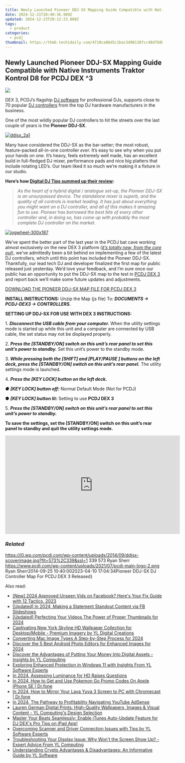 ```yaml
---
title: Newly Launched Pioneer DDJ-SX Mapping Guide Compatible with Native Instruments Traktor Kontrol D8 for PCDJ DEX ^3
date: 2024-12-21T20:40:36.989Z
updated: 2024-12-23T20:12:23.808Z
tags:
  - product
categories:
  - pcdj
thumbnail: https://thmb.techidaily.com/4710ca06d5c1bac3d98138fcc48df68b8cda1336ed8306337cb08733704da4ca.jpg
---
```


## Newly Launched Pioneer DDJ-SX Mapping Guide Compatible with Native Instruments Traktor Kontrol D8 for PCDJ DEX ^3

[![](https://i0.wp.com/pcdj.com/wp-content/uploads/2014/09/ddjsx-scoverimage.jpg?resize=573%2C270&ssl=1)](https://i0.wp.com/pcdj.com/wp-content/uploads/2014/09/ddjsx-scoverimage.jpg?fit=573%2C339&ssl=1 "ddjsx-scoverimage")

DEX 3, PCDJ’s flagship [DJ software](https://tools.techidaily.com/pcdj/products/) for professional DJs, supports close to 70 popular [DJ controllers](https://tools.techidaily.com/pcdj/products/) from the top DJ hardware manufacturers in the business.

One of the most wildly popular DJ controllers to hit the streets over the last couple of years is the **Pioneer DDJ-SX**.

[![](https://i1.wp.com/www.pcdj.com/wp-content/uploads/2014/09/ddjsx_2a1-300x239.gif?resize=300%2C239&ssl=1 "ddjsx_2a1")](https://i0.wp.com/pcdj.com/wp-content/uploads/2014/09/ddjsx%5F2a1.gif?fit=1030%2C820&ssl=1)

Many have considered the DDJ-SX as the bar-setter; the most robust, feature-packed all-in-one controller _ever._ It’s easy to see why when you put your hands on one. It’s heavy, feels extremely well made, has an excellent build in full-fledged DJ mixer, performance pads and nice big platters that include rotating LED’s. Our team liked it so much we’re making it a fixture in our studio.

**Here’s how [Digital DJ Tips summed up their review](http://www.digitaldjtips.com/2012/11/pioneer-ddj-sx-serato-dj-controller-review/):**

> _As the heart of a hybrid digital / analogue set-up, the Pioneer DDJ-SX is an unsurpassed device. The standalone mixer is superb, and the quality of all controls is market leading. It has just about everything you might want on a DJ controller, and all of this makes it amazing fun to use. Pioneer has borrowed the best bits of every other controller and, in doing so, has come up with probably the most complete DJ controller on the market._ 

[![](https://i0.wp.com/www.pcdj.com/wp-content/uploads/2014/09/jogwheel-300x187.png?resize=300%2C187&ssl=1 "jogwheel-300x187")](https://i0.wp.com/pcdj.com/wp-content/uploads/2014/09/jogwheel-300x187.png?fit=300%2C187&ssl=1)

We’ve spent the better part of the last year in the PCDJ bat cave working almost exclusively on the new DEX 3 platform ([_it’s totally new, from the core out_](https://tools.techidaily.com/pcdj/products/)), we’ve admittedly been a bit behind on implementing a few of the latest DJ controllers, which until this point has included the Pioneer DDJ-SX. Thankfully, our lead tech DJ and developer finalized the first map for public released just yesterday. We’d love your feedback, and I’m sure once our public has an opportunity to put the DDJ-SX map to the test in [PCDJ DEX 3](https://tools.techidaily.com/pcdj/products/) and report back we’ll make some future updates and adjustments.  

  
[DOWNLOAD THE PIONEER DDJ-SX MAP FILE FOR PCDJ DEX 3](https://tools.techidaily.com/pcdj/products/)

  
**INSTALL INSTRUCTIONS:** Unzip the Map (js file) To: _**DOCUMENTS -> PCDJ-DEX3 -> CONTROLLERS.**_

**SETTING UP DDJ-SX FOR USE WITH DEX 3 INSTRUCTIONS:**

1\. _**Disconnect the USB cable from your computer.**_ When the utility settings mode is started up while this unit and a computer are connected by USB cable, the set status may not be displayed properly.

2\. _**Press the \[STANDBY/ON\] switch on this unit’s rear panel to set this unit’s power to standby.**_ Set this unit’s power to the standby mode.

3\. _**While pressing both the \[SHIFT\] and \[PLAY/PAUSE \] buttons on the left deck, press the \[STANDBY/ON\] switch on this unit’s rear panel.**_ The utility settings mode is launched.

4\. _**Press the \[KEY LOCK\] button on the left deck.**_

_● **\[KEY LOCK\] button off:**_ Normal Default Mode (Not for PCDJ)

● _**\[KEY LOCK\] button lit:**_ Setting to use **PCDJ DEX 3**

5\. _**Press the \[STANDBY/ON\] switch on this unit’s rear panel to set this unit’s power to standby.**_

**To save the settings, set the \[STANDBY/ON\] switch on this unit’s rear panel to standby and quit the utility settings mode.**

<!-- affiliate ads begin -->
<iframe width="560" height="315" src="https://www.youtube.com/embed/UoBCgLTmznE?si=MXXiGsd2qpd_DrzE" title="YouTube video player" frameborder="0" allow="accelerometer; autoplay; clipboard-write; encrypted-media; gyroscope; picture-in-picture; web-share" referrerpolicy="strict-origin-when-cross-origin" allowfullscreen></iframe>
<!-- affiliate ads end -->

### _Related_

https://i0.wp.com/pcdj.com/wp-content/uploads/2014/09/ddjsx-scoverimage.jpg?fit=573%2C339&ssl=1 339 573 Ryan Sherr https://www.pcdj.com/wp-content/uploads/2021/07/pcdj-main-logo-2.png Ryan Sherr2014-09-25 10:40:002023-04-10 17:04:34Pioneer DDJ-SX DJ Controller Map For PCDJ DEX 3 Released}

<ins class="adsbygoogle"
     style="display:block"
     data-ad-format="autorelaxed"
     data-ad-client="ca-pub-7571918770474297"
     data-ad-slot="1223367746"></ins>

<ins class="adsbygoogle"
     style="display:block"
     data-ad-client="ca-pub-7571918770474297"
     data-ad-slot="8358498916"
     data-ad-format="auto"
     data-full-width-responsive="true"></ins>

<span class="atpl-alsoreadstyle">Also read:</span>
<div><ul>
<li><a href="https://facebook-videos.techidaily.com/new-2024-approved-unseen-vids-on-facebook-heres-your-fix-guide-with-12-tactics-2023/"><u>[New] 2024 Approved Unseen Vids on Facebook? Here's Your Fix Guide with 12 Tactics, 2023</u></a></li>
<li><a href="https://facebook-video-recording.techidaily.com/updated-in-2024-making-a-statement-standout-content-via-fb-slideshows/"><u>[Updated] In 2024, Making a Statement Standout Content via FB Slideshows</u></a></li>
<li><a href="https://youtube-tips.techidaily.com/ed-perfecting-your-videos-the-power-of-proper-thumbnails-for-2024/"><u>[Updated] Perfecting Your Videos The Power of Proper Thumbnails for 2024</u></a></li>
<li><a href="https://win-hot.techidaily.com/captivating-new-york-skyline-hd-wallpaper-collection-for-desktopmobile-premium-imagery-by-yl-digital-creations/"><u>Captivating New York Skyline HD Wallpaper Collection for Desktop/Mobile - Premium Imagery by YL Digital Creations</u></a></li>
<li><a href="https://video-screen-grab.techidaily.com/converting-mac-image-types-a-step-by-step-process-for-2024/"><u>Converting Mac Image Types A Step-by-Step Process for 2024</u></a></li>
<li><a href="https://article-files.techidaily.com/discover-the-5-best-android-photo-editors-for-enhanced-images-for-2024/"><u>Discover the 5 Best Android Photo Editors for Enhanced Images for 2024</u></a></li>
<li><a href="https://win-hot.techidaily.com/discover-the-advantages-of-putting-your-money-into-digital-assets-insights-by-yl-computing/"><u>Discover the Advantages of Putting Your Money Into Digital Assets - Insights by YL Computing</u></a></li>
<li><a href="https://win-hot.techidaily.com/exploring-enhanced-protection-in-windows-11-with-insights-from-yl-software-experts/"><u>Exploring Enhanced Protection in Windows 11 with Insights From YL Software Experts</u></a></li>
<li><a href="https://fox-http.techidaily.com/in-2024-assessing-luminance-for-hd-raises-questions/"><u>In 2024, Assessing Luminance for HD Raises Questions</u></a></li>
<li><a href="https://ios-pokemon-go.techidaily.com/in-2024-how-to-get-and-use-pokemon-go-promo-codes-on-apple-iphone-se-drfone-by-drfone-virtual-ios/"><u>In 2024, How to Get and Use Pokemon Go Promo Codes On Apple iPhone SE | Dr.fone</u></a></li>
<li><a href="https://screen-mirror.techidaily.com/in-2024-how-to-mirror-your-lava-yuva-3-screen-to-pc-with-chromecast-drfone-by-drfone-android/"><u>In 2024, How to Mirror Your Lava Yuva 3 Screen to PC with Chromecast | Dr.fone</u></a></li>
<li><a href="https://youtube-blog.techidaily.com/24-the-pathway-to-profitability-navigating-youtube-adsense/"><u>In 2024, The Pathway to Profitability Navigating YouTube AdSense</u></a></li>
<li><a href="https://win-hot.techidaily.com/lauren-german-digital-prints-high-quality-wallpapers-images-and-visual-content-yl-computings-design-selection/"><u>Lauren German Digital Prints: High-Quality Wallpapers, Images & Visual Content - YL Computing's Design Selection</u></a></li>
<li><a href="https://win-hot.techidaily.com/master-your-beats-seamlessly-enable-itunes-auto-update-feature-for-dj-dexs-pro-tips-on-ipad-app/"><u>Master Your Beats Seamlessly: Enable iTunes Auto-Update Feature for DJ DEX's Pro Tips on iPad App!</u></a></li>
<li><a href="https://win-hot.techidaily.com/overcoming-scanner-and-driver-connection-issues-with-tips-by-yl-software-experts/"><u>Overcoming Scanner and Driver Connection Issues with Tips by YL Software Experts</u></a></li>
<li><a href="https://win-hot.techidaily.com/troubleshooting-your-display-issue-why-wont-the-screen-show-up-expert-advice-from-yl-computing/"><u>Troubleshooting Your Display Issue: Why Won't the Screen Show Up? - Expert Advice From YL Computing</u></a></li>
<li><a href="https://win-hot.techidaily.com/understanding-crypto-advantages-and-disadvantages-an-informative-guide-by-yl-software/"><u>Understanding Crypto Advantages & Disadvantages: An Informative Guide by YL Software</u></a></li>
</ul></div>

